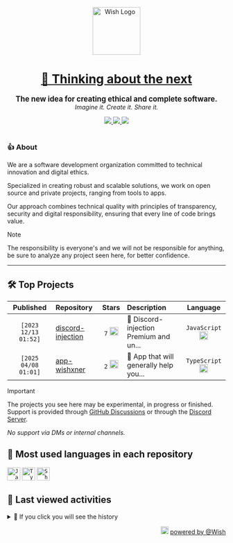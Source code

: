 <div align="center">
  <picture>
    <source srcset="https://cxn.vercel.app/imgs/logo/wish/wish-light.png" media="(prefers-color-scheme: dark)"/>
    <img src="https://cxn.vercel.app/imgs/logo/wish/wish-dark.png" alt="Wish Logo" height="110" loading="lazy" />
  </picture>

  <h1>
    <a href="https://github.com/wishware">
      💉 Thinking about the next
    </a>
  </h1>
</div>

<p align="center">
  <strong style="font-size: 1.2em;">The new idea for creating ethical and complete software.</strong><br/>
  <em>Imagine it. Create it. Share it.</em>
</p>

<div align="center">
  <a aria-label="Discord" href="https://discord.gg/A6Vu7gYE">
    <img src="https://img.shields.io/discord/903684797560397915?color=%23e3aef0&logo=discord&style=flat-square&logoColor=fff&label=Chat">
  </a>
  <a aria-label="Followers" href="https://github.com/orgs/wishware">
    <img src="https://img.shields.io/github/followers/wishware?color=%23e3aef0&logo=github&style=flat-square&logoColor=fff&label=Follow">
  </a>
  <a aria-label="Github Community" href="https://github.com/orgs/wishware/discussions">
    <img src="https://img.shields.io/badge/Community-Discussions-%23e3aef0?logo=github&style=flat-square&logoColor=fff">
  </a>
</div>
<br/>

### 👍 About

We are a software development organization committed to technical innovation and digital ethics.

Specialized in creating robust and scalable solutions, we work on open source and private projects, ranging from tools to apps. 

Our approach combines technical quality with principles of transparency, security and digital responsibility, ensuring that every line of code brings value.

> [!NOTE]  
> 
> The responsibility is everyone's and we will not be responsible for anything, be sure to analyze any project seen here, for better confidence. 

---

## 🛠 Top Projects

<!--repository:start-->
|            Published            | Repository                                                         |                                                                        Stars                                                                        | Description                            |                                                           Language                                                           |
| :-----------------------------: | :----------------------------------------------------------------- | :-------------------------------------------------------------------------------------------------------------------------------------------------: | :------------------------------------- | :--------------------------------------------------------------------------------------------------------------------------: |
| <code>[2023 12/13 01:52]</code> | [discord-injection](https://github.com/wishware/discord-injection) | <code>7</code> <img src="https://github.com/user-attachments/assets/320cf792-938e-491f-b54c-62b7c653ce31" alt="Star icon" height="20" width="20" /> | 💉 Discord-injection Premium and un... | <code>JavaScript</code> <img src="https://skillicons.dev/icons?i=javascript" alt="JavaScript icon" height="20" width="20" /> |
| <code>[2025 04/08 01:01]</code> | [app-wishxner](https://github.com/wishware/app-wishxner)           | <code>2</code> <img src="https://github.com/user-attachments/assets/320cf792-938e-491f-b54c-62b7c653ce31" alt="Star icon" height="20" width="20" /> | 📡 App that will generally help you... | <code>TypeScript</code> <img src="https://skillicons.dev/icons?i=typescript" alt="TypeScript icon" height="20" width="20" /> |
<!-- Last update: 2025-05-30T19:35:57.387Z -->
<!--repository:end-->

> [!IMPORTANT]  
>
> The projects you see here may be experimental, in progress or finished. 
> Support is provided through [GitHub Discussions](https://github.com/orgs/wishware/discussions/categories/general) or through the [Discord Server](https://discord.gg/A6Vu7gYE).
>
> *No support via DMs or internal channels.*  

## 📌 Most used languages in each repository

<!--languages:start-->
<code><img src="https://skillicons.dev/icons?i=javascript" alt="JavaScript icon" height="30" width="30" /></code>
<code><img src="https://skillicons.dev/icons?i=typescript" alt="TypeScript icon" height="30" width="30" /></code>
<code><img src="https://github.com/user-attachments/assets/76a9fd72-22ac-46f0-a3bd-d2a7dc1119f9" alt="Shell icon unknown" height="30" width="30" /></code>
<!-- Last update: 2025-05-30T19:35:58.012Z -->
<!--languages:end-->

## 📌 Last viewed activities

<!--activity:start-->
<details><summary>🎯 If you click you will see the history</summary>

`[2025 05/29 22:56]` 📝 Made `2` commits in [k4itrun/billoneta.xyz](https://github.com/k4itrun/billoneta.xyz)<br/>
`[2025 05/29 22:25]` 📝 Made `1` commit in [k4itrun/6889.fun](https://github.com/k4itrun/6889.fun)<br/>
`[2025 05/29 22:13]` ❌ Deleted `v1.0.0` from [k4itrun/next-portfolio](https://github.com/k4itrun/next-portfolio)<br/>
`[2025 05/29 22:13]` 📝 Made `1` commit in [k4itrun/next-portfolio](https://github.com/k4itrun/next-portfolio)<br/>
`[2025 05/29 21:56]` ❌ Deleted `v1.0.1` from [k4itrun/next-portfolio](https://github.com/k4itrun/next-portfolio)<br/>
`[2025 05/29 21:56]` ❌ Deleted `v1.0.2` from [k4itrun/next-portfolio](https://github.com/k4itrun/next-portfolio)<br/>
`[2025 05/29 21:52]` 📝 Made `2` commits in [billoneta/kitsune](https://github.com/billoneta/kitsune)<br/>
`[2025 05/29 21:52]` 🎉 Merged PR [`#36`](https://github.com/billoneta/kitsune/pull/36 'chore(deps): update dependency @next/eslint-plugin-next to v15.3.3') in [billoneta/kitsune](https://github.com/billoneta/kitsune)<br/>
`[2025 05/29 15:38]` 📝 Made `3` commits in [k4itrun/hackercam](https://github.com/k4itrun/hackercam)<br/>
`[2025 05/29 15:31]` 🗣 Commented on [`#4`](https://github.com/k4itrun/hackercam/issues/4 'Unable to run the bash script   (My OS : BackBox)') in [k4itrun/hackercam](https://github.com/k4itrun/hackercam)<br/>
`[2025 05/29 15:31]` 📝 Made `2` commits in [k4itrun/hackercam](https://github.com/k4itrun/hackercam)<br/>
`[2025 05/29 14:10]` ❗️ Closed issue [`#4`](https://github.com/k4itrun/hackercam/issues/4 'Unable to run the bash script   (My OS : BackBox)') in [k4itrun/hackercam](https://github.com/k4itrun/hackercam)<br/>
`[2025 05/28 03:03]` 📝 Made `1` commit in [k4itrun/erisphisher](https://github.com/k4itrun/erisphisher)<br/>
`[2025 05/28 03:03]` 📝 Made `1` commit in [k4itrun/hackercam](https://github.com/k4itrun/hackercam)<br/>
`[2025 05/28 03:02]` 📝 Made `1` commit in [k4itrun/vbs-injector](https://github.com/k4itrun/vbs-injector)

</details>
<!-- Last update: 2025-05-30T19:35:57.726Z -->
<!--activity:end-->

<p align="right">
  <picture>
    <source srcset="https://cxn.vercel.app/imgs/logo/wish/wish-light.png" media="(prefers-color-scheme: dark)"/>
    <img src="https://cxn.vercel.app/imgs/logo/wish/wish-dark.png" alt="Wish Logo" width="18" loading="lazy"/>
  </picture>
  <a href="https://github.com/wishware">powered by @Wish</a>
</p>